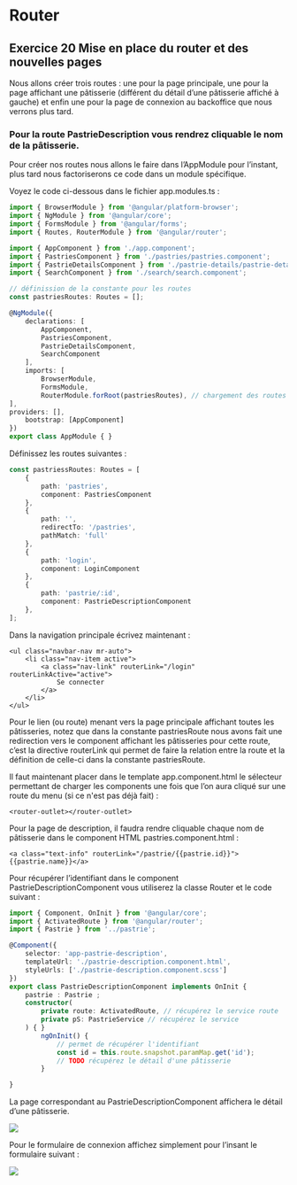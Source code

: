 # Router

## Exercice 20 Mise en place du router et des nouvelles pages

Nous allons créer trois routes : une pour la page principale, une pour la page
affichant une pâtisserie (différent du détail d’une pâtisserie affiché à gauche) et enfin
une pour la page de connexion au backoffice que nous verrons plus tard.

### Pour la route PastrieDescription vous rendrez cliquable le nom de la pâtisserie.

Pour créer nos routes nous allons le faire dans l’AppModule pour l’instant, plus
tard nous factoriserons ce code dans un module spécifique.

Voyez le code ci-dessous dans le fichier app.modules.ts :

```typescript
import { BrowserModule } from '@angular/platform-browser';
import { NgModule } from '@angular/core';
import { FormsModule } from '@angular/forms';
import { Routes, RouterModule } from '@angular/router';

import { AppComponent } from './app.component';
import { PastriesComponent } from './pastries/pastries.component';
import { PastrieDetailsComponent } from './pastrie-details/pastrie-details.component';
import { SearchComponent } from './search/search.component';

// définission de la constante pour les routes
const pastriesRoutes: Routes = [];

@NgModule({
    declarations: [
        AppComponent,
        PastriesComponent,
        PastrieDetailsComponent,
        SearchComponent
    ],
    imports: [
        BrowserModule,
        FormsModule,
        RouterModule.forRoot(pastriesRoutes), // chargement des routes dans l'application
],
providers: [],
    bootstrap: [AppComponent]
})
export class AppModule { }
```

Définissez les routes suivantes :

```typescript
const pastriessRoutes: Routes = [
    {
        path: 'pastries',
        component: PastriesComponent
    },
    {
        path: '',
        redirectTo: '/pastries',
        pathMatch: 'full'
    },
    {
        path: 'login',
        component: LoginComponent
    },
    {
        path: 'pastrie/:id',
        component: PastrieDescriptionComponent
    },
];
```

Dans la navigation principale écrivez maintenant :

```angular2html
<ul class="navbar-nav mr-auto">
    <li class="nav-item active">
        <a class="nav-link" routerLink="/login" routerLinkActive="active">
            Se connecter
        </a>
    </li>
</ul>
```

Pour le lien (ou route) menant vers la page principale affichant toutes les pâtisseries,
notez que dans la constante pastriesRoute nous avons fait une redirection vers le
component affichant les pâtisseries pour cette route, c’est la directive routerLink
qui permet de faire la relation entre la route et la définition de celle-ci dans la
constante pastriesRoute.

Il faut maintenant placer dans le template app.component.html le sélecteur
permettant de charger les components une fois que l’on aura cliqué sur une route
du menu (si ce n'est pas déjà fait) :

```angular2html
<router-outlet></router-outlet>
```

Pour la page de description, il faudra rendre cliquable chaque nom de pâtisserie dans le
component HTML pastries.component.html :

```angular2html
<a class="text-info" routerLink="/pastrie/{{pastrie.id}}">{{pastrie.name}}</a>
```

Pour récupérer l’identifiant dans le component PastrieDescriptionComponent
vous utiliserez la classe Router et le code suivant :

```typescript
import { Component, OnInit } from '@angular/core';
import { ActivatedRoute } from '@angular/router';
import { Pastrie } from '../pastrie';

@Component({
    selector: 'app-pastrie-description',
    templateUrl: './pastrie-description.component.html',
    styleUrls: ['./pastrie-description.component.scss']
})
export class PastrieDescriptionComponent implements OnInit {
    pastrie : Pastrie ;
    constructor(
        private route: ActivatedRoute, // récupérez le service route
        private pS: PastrieService // récupérez le service
    ) { }
        ngOnInit() {
            // permet de récupérer l'identifiant
            const id = this.route.snapshot.paramMap.get('id');
            // TODO récupérez le détail d'une pâtisserie
        }

}
```

La page correspondant au PastrieDescriptionComponent affichera le détail d’une pâtisserie.

![](../../SEMAINE_01/J5/images/pastrie_detail.png)

Pour le formulaire de connexion affichez simplement pour l’insant le formulaire
suivant :

![](../../SEMAINE_01/J5/images/connection_form.png)